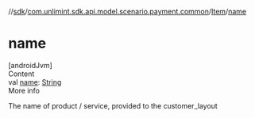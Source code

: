 //[sdk](../../../index.md)/[com.unlimint.sdk.api.model.scenario.payment.common](../index.md)/[Item](index.md)/[name](name.md)



# name  
[androidJvm]  
Content  
val [name](name.md): [String](https://kotlinlang.org/api/latest/jvm/stdlib/kotlin/-string/index.html)  
More info  


The name of product / service, provided to the customer_layout

  



